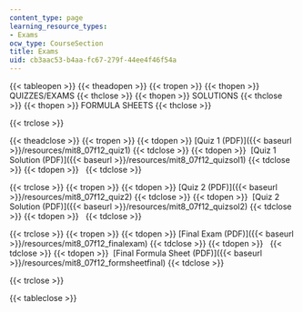 ```yaml
---
content_type: page
learning_resource_types:
- Exams
ocw_type: CourseSection
title: Exams
uid: cb3aac53-b4aa-fc67-279f-44ee4f46f54a
---
```


{{< tableopen >}}
{{< theadopen >}}
{{< tropen >}}
{{< thopen >}}
QUIZZES/EXAMS
{{< thclose >}}
{{< thopen >}}
SOLUTIONS
{{< thclose >}}
{{< thopen >}}
FORMULA SHEETS
{{< thclose >}}

{{< trclose >}}

{{< theadclose >}}
{{< tropen >}}
{{< tdopen >}}
[Quiz 1 (PDF)]({{< baseurl >}}/resources/mit8_07f12_quiz1)
{{< tdclose >}}
{{< tdopen >}}
 [Quiz 1 Solution (PDF)]({{< baseurl >}}/resources/mit8_07f12_quizsol1)
{{< tdclose >}}
{{< tdopen >}}
 
{{< tdclose >}}

{{< trclose >}}
{{< tropen >}}
{{< tdopen >}}
[Quiz 2 (PDF)]({{< baseurl >}}/resources/mit8_07f12_quiz2)
{{< tdclose >}}
{{< tdopen >}}
 [Quiz 2 Solution (PDF)]({{< baseurl >}}/resources/mit8_07f12_quizsol2)
{{< tdclose >}}
{{< tdopen >}}
 
{{< tdclose >}}

{{< trclose >}}
{{< tropen >}}
{{< tdopen >}}
[Final Exam (PDF)]({{< baseurl >}}/resources/mit8_07f12_finalexam)
{{< tdclose >}}
{{< tdopen >}}
 
{{< tdclose >}}
{{< tdopen >}}
 [Final Formula Sheet (PDF)]({{< baseurl >}}/resources/mit8_07f12_formsheetfinal)
{{< tdclose >}}

{{< trclose >}}

{{< tableclose >}}